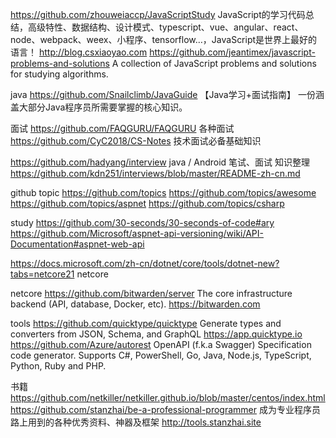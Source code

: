 https://github.com/zhouweiaccp/JavaScriptStudy  JavaScript的学习代码总结，高级特性、数据结构、设计模式、typescript、vue、angular、react、node、webpack、weex、小程序、tensorflow…，JavaScript是世界上最好的语言！ http://blog.csxiaoyao.com
https://github.com/jeantimex/javascript-problems-and-solutions  A collection of JavaScript problems and solutions for studying algorithms.




java
https://github.com/Snailclimb/JavaGuide   【Java学习+面试指南】 一份涵盖大部分Java程序员所需要掌握的核心知识。




面试
https://github.com/FAQGURU/FAQGURU  各种面试
https://github.com/CyC2018/CS-Notes   技术面试必备基础知识

https://github.com/hadyang/interview java / Android 笔试、面试 知识整理
https://github.com/kdn251/interviews/blob/master/README-zh-cn.md 





github topic
https://github.com/topics
https://github.com/topics/awesome
https://github.com/topics/aspnet
https://github.com/topics/csharp

study
https://github.com/30-seconds/30-seconds-of-code#ary
https://github.com/Microsoft/aspnet-api-versioning/wiki/API-Documentation#aspnet-web-api

https://docs.microsoft.com/zh-cn/dotnet/core/tools/dotnet-new?tabs=netcore21  netcore


netcore
https://github.com/bitwarden/server  The core infrastructure backend (API, database, Docker, etc). https://bitwarden.com


tools
https://github.com/quicktype/quicktype  Generate types and converters from JSON, Schema, and GraphQL https://app.quicktype.io
https://github.com/Azure/autorest    OpenAPI (f.k.a Swagger) Specification code generator. Supports C#, PowerShell, Go, Java, Node.js, TypeScript, Python, Ruby and PHP.

书籍
https://github.com/netkiller/netkiller.github.io/blob/master/centos/index.html
https://github.com/stanzhai/be-a-professional-programmer 成为专业程序员路上用到的各种优秀资料、神器及框架 http://tools.stanzhai.site